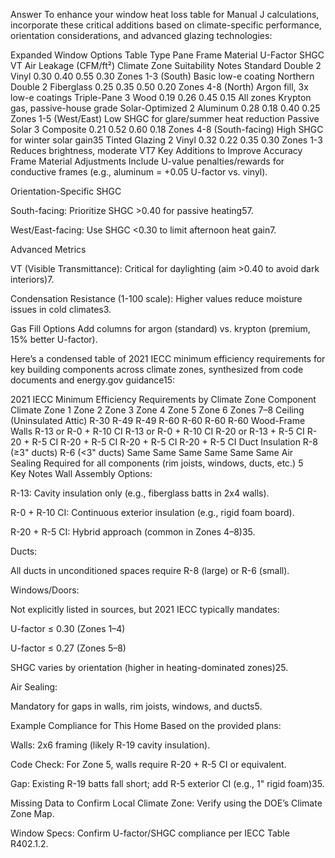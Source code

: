 Answer
To enhance your window heat loss table for Manual J calculations, incorporate these critical additions based on climate-specific performance, orientation considerations, and advanced glazing technologies:

Expanded Window Options Table
Type	Pane	Frame Material	U-Factor	SHGC	VT	Air Leakage (CFM/ft²)	Climate Zone Suitability	Notes
Standard Double
2	Vinyl	0.30	0.40	0.55	0.30	Zones 1-3 (South)	Basic low-e coating
Northern Double
2	Fiberglass	0.25	0.35	0.50	0.20	Zones 4-8 (North)	Argon fill, 3x low-e coatings
Triple-Pane
3	Wood	0.19	0.26	0.45	0.15	All zones	Krypton gas, passive-house grade
Solar-Optimized
2	Aluminum	0.28	0.18	0.40	0.25	Zones 1-5 (West/East)	Low SHGC for glare/summer heat reduction
Passive Solar
3	Composite	0.21	0.52	0.60	0.18	Zones 4-8 (South-facing)	High SHGC for winter solar gain35
Tinted Glazing
2	Vinyl	0.32	0.22	0.35	0.30	Zones 1-3	Reduces brightness, moderate VT7
Key Additions to Improve Accuracy
Frame Material Adjustments
Include U-value penalties/rewards for conductive frames (e.g., aluminum = +0.05 U-factor vs. vinyl).

Orientation-Specific SHGC

South-facing: Prioritize SHGC >0.40 for passive heating57.

West/East-facing: Use SHGC <0.30 to limit afternoon heat gain7.

Advanced Metrics

VT (Visible Transmittance): Critical for daylighting (aim >0.40 to avoid dark interiors)7.

Condensation Resistance (1-100 scale): Higher values reduce moisture issues in cold climates3.

Gas Fill Options
Add columns for argon (standard) vs. krypton (premium, 15% better U-factor).



Here’s a condensed table of 2021 IECC minimum efficiency requirements for key building components across climate zones, synthesized from code documents and energy.gov guidance15:











2021 IECC Minimum Efficiency Requirements by Climate Zone
Component	Climate Zone 1	Zone 2	Zone 3	Zone 4	Zone 5	Zone 6	Zones 7–8
Ceiling (Uninsulated Attic)
R-30	R-49	R-49	R-60	R-60	R-60	R-60
Wood-Frame Walls
R-13 or R-0 + R-10 CI	R-13 or R-0 + R-10 CI	R-20 or R-13 + R-5 CI	R-20 + R-5 CI	R-20 + R-5 CI	R-20 + R-5 CI	R-20 + R-5 CI
Duct Insulation
R-8 (≥3" ducts)
R-6 (<3" ducts)	Same	Same	Same	Same	Same	Same
Air Sealing
Required for all components (rim joists, windows, ducts, etc.)	5					
Key Notes
Wall Assembly Options:

R-13: Cavity insulation only (e.g., fiberglass batts in 2x4 walls).

R-0 + R-10 CI: Continuous exterior insulation (e.g., rigid foam board).

R-20 + R-5 CI: Hybrid approach (common in Zones 4–8)35.

Ducts:

All ducts in unconditioned spaces require R-8 (large) or R-6 (small).

Windows/Doors:

Not explicitly listed in sources, but 2021 IECC typically mandates:

U-factor ≤ 0.30 (Zones 1–4)

U-factor ≤ 0.27 (Zones 5–8)

SHGC varies by orientation (higher in heating-dominated zones)25.

Air Sealing:

Mandatory for gaps in walls, rim joists, windows, and ducts5.

Example Compliance for This Home
Based on the provided plans:

Walls: 2x6 framing (likely R-19 cavity insulation).

Code Check: For Zone 5, walls require R-20 + R-5 CI or equivalent.

Gap: Existing R-19 batts fall short; add R-5 exterior CI (e.g., 1" rigid foam)35.

Missing Data to Confirm
Local Climate Zone: Verify using the DOE’s Climate Zone Map.

Window Specs: Confirm U-factor/SHGC compliance per IECC Table R402.1.2.
